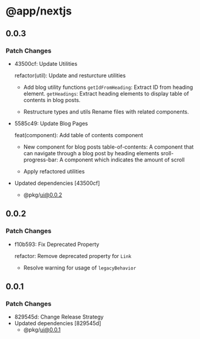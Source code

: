 # @app/nextjs

## 0.0.3

### Patch Changes

- 43500cf: Update Utilities

  refactor(util): Update and resturcture utilities

  - Add blog utility functions
    `getIdFromHeading`: Extract ID from heading element.
    `getHeadings`: Extract heading elements to display table of contents in blog posts.

  - Restructure types and utils
    Rename files with related components.

- 5585c49: Update Blog Pages

  feat(component): Add table of contents component

  - New component for blog posts
    table-of-contents: A component that can navigate through a blog post by heading elements
    sroll-progress-bar: A component which indicates the amount of scroll

  - Apply refactored utilities

- Updated dependencies [43500cf]
  - @pkg/ui@0.0.2

## 0.0.2

### Patch Changes

- f10b593: Fix Deprecated Property

  refactor: Remove deprecated property for `Link`

  - Resolve warning for usage of `legacyBehavior`

## 0.0.1

### Patch Changes

- 829545d: Change Release Strategy
- Updated dependencies [829545d]
  - @pkg/ui@0.0.1

